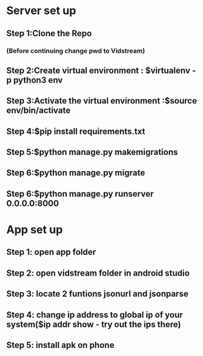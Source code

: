 # Server set up
## Step 1:Clone the Repo
### (Before continuing change pwd to Vidstream)
## Step 2:Create virtual environment : $virtualenv -p python3 env
## Step 3:Activate the virtual environment :$source env/bin/activate
## Step 4:$pip install requirements.txt
## Step 5:$python manage.py makemigrations
## Step 6:$python manage.py migrate 
## Step 6:$python manage.py runserver 0.0.0.0:8000

# App set up
## Step 1: open app folder 
## Step 2: open vidstream folder in android studio 
## Step 3: locate 2 funtions jsonurl and jsonparse
## Step 4: change ip address to global ip of your system($ip addr show - try out the ips there)
## Step 5: install apk on phone
